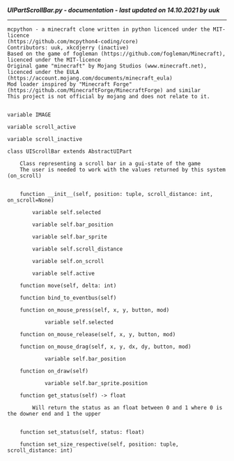 ***UIPartScrollBar.py - documentation - last updated on 14.10.2021 by uuk***
___

    mcpython - a minecraft clone written in python licenced under the MIT-licence 
    (https://github.com/mcpython4-coding/core)
    Contributors: uuk, xkcdjerry (inactive)
    Based on the game of fogleman (https://github.com/fogleman/Minecraft), licenced under the MIT-licence
    Original game "minecraft" by Mojang Studios (www.minecraft.net), licenced under the EULA
    (https://account.mojang.com/documents/minecraft_eula)
    Mod loader inspired by "Minecraft Forge" (https://github.com/MinecraftForge/MinecraftForge) and similar
    This project is not official by mojang and does not relate to it.


    variable IMAGE

    variable scroll_active

    variable scroll_inactive

    class UIScrollBar extends AbstractUIPart
        
        Class representing a scroll bar in a gui-state of the game
        The user is needed to work with the values returned by this system (on_scroll)


        function __init__(self, position: tuple, scroll_distance: int, on_scroll=None)

            variable self.selected

            variable self.bar_position

            variable self.bar_sprite

            variable self.scroll_distance

            variable self.on_scroll

            variable self.active

        function move(self, delta: int)

        function bind_to_eventbus(self)

        function on_mouse_press(self, x, y, button, mod)

                variable self.selected

        function on_mouse_release(self, x, y, button, mod)

        function on_mouse_drag(self, x, y, dx, dy, button, mod)

                variable self.bar_position

        function on_draw(self)

                variable self.bar_sprite.position

        function get_status(self) -> float
            
            Will return the status as an float between 0 and 1 where 0 is the downer end and 1 the upper


        function set_status(self, status: float)

        function set_size_respective(self, position: tuple, scroll_distance: int)